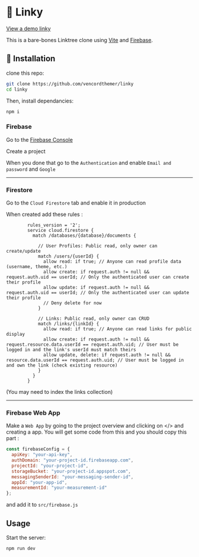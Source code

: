 # 🔗 Linky 

[View a demo linky](https://linky-s.pages.dev/demo)

This is a bare-bones Linktree clone using [Vite](https://vite.dev/) and [Firebase](https://console.firebase.google.com/u/0/).


## 🔽 Installation

clone this repo:


 ```bash
git clone https://github.com/vencordthemer/linky
cd linky
 ```

Then, install dependancies:

 ```bash
npm i
 ```
###  Firebase

Go to the [Firebase Console](https://console.firebase.google.com/u/0/)

Create a project

When you done that go to the `Authentication` and enable `Email and password` and `Google`

***

### Firestore

Go to the `Cloud Firestore` tab and enable it in production

When created add these rules :

```
        rules_version = '2';
        service cloud.firestore {
          match /databases/{database}/documents {

            // User Profiles: Public read, only owner can create/update
            match /users/{userId} {
              allow read: if true; // Anyone can read profile data (username, theme, etc.)
              allow create: if request.auth != null && request.auth.uid == userId; // Only the authenticated user can create their profile
              allow update: if request.auth != null && request.auth.uid == userId; // Only the authenticated user can update their profile
              // Deny delete for now
            }

            // Links: Public read, only owner can CRUD
            match /links/{linkId} {
              allow read: if true; // Anyone can read links for public display
              allow create: if request.auth != null && request.resource.data.userId == request.auth.uid; // User must be logged in and the link's userId must match theirs
              allow update, delete: if request.auth != null && resource.data.userId == request.auth.uid; // User must be logged in and own the link (check existing resource)
            }
          }
        }

```

(You may need to index the links collection)

***

### Firebase Web App 
Make a `Web App` by going to the project overview and clicking on </> and creating a app. You will get some code from this and you should copy this part :
```javascript
const firebaseConfig = {
  apiKey: "your-api-key",
  authDomain: "your-project-id.firebaseapp.com",
  projectId: "your-project-id",
  storageBucket: "your-project-id.appspot.com",
  messagingSenderId: "your-messaging-sender-id",
  appId: "your-app-id",
  measurementId: "your-measurement-id"
};
```
and add it to `src/firebase.js`

## Usage

Start the server:
```
npm run dev
```
